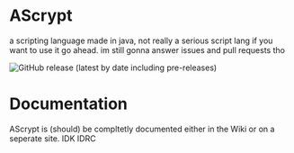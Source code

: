 # AScrypt

a scripting language made in java,
not really a serious script lang 
if you want to use it go ahead.
im still gonna answer issues and 
pull requests tho

![GitHub release (latest by date including pre-releases)](https://img.shields.io/github/v/release/Nowilltolife/AScrypt?include_prereleases&style=for-the-badge)

# Documentation

AScrypt is (should) be compltetly documented either in the Wiki or on a seperate site. IDK IDRC
